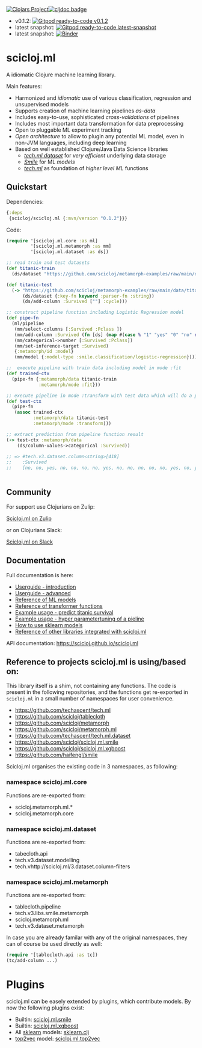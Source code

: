[![Clojars Project](https://img.shields.io/clojars/v/scicloj/scicloj.ml.svg)](https://clojars.org/scicloj/scicloj.ml/)[![cljdoc badge](https://cljdoc.org/badge/scicloj/scicloj.ml)](https://cljdoc.org/d/scicloj/scicloj.ml)
- v0.1.2: [![Gitpod ready-to-code v0.1.2](https://img.shields.io/badge/Gitpod-ready--to--code-908a85?logo=gitpod)](https://gitpod.io/#https://github.com/scicloj/scicloj.ml/tree/v0.1.2)
- latest snapshot: [![Gitpod ready-to-code latest-snapshot](https://img.shields.io/badge/Gitpod-ready--to--code-908a85?logo=gitpod)](https://gitpod.io/#https://github.com/scicloj/scicloj.ml)
- latest snapshot: [![Binder](https://mybinder.org/badge_logo.svg)](https://mybinder.org/v2/gh/scicloj/scicloj.ml/HEAD?filepath=docs%2Fquickstart.ipynb)

# scicloj.ml

A idiomatic Clojure machine learning library.

Main features:
- Harmonized and *idiomatic* use of various classification, regression and unsupervised models 
- Supports creation of machine learning pipelines *as-data*
- Includes easy-to-use, sophisticated *cross-validations* of pipelines
- Includes most important data transformation for data preprocessing
- Open to pluggable ML experiment tracking
- *Open architecture* to allow to plugin any potential ML model, even in non-JVM languages, including deep learning
- Based on well established Clojure/Java Data Science libraries
    - [*tech.ml.dataset*](https://github.com/techascent/tech.ml.dataset) for *very efficient* underlying data storage
    - [*Smile*](https://haifengl.github.io/) for ML *models*
    - [*tech.ml*](https://github.com/techascent/tech.ml) as foundation of *higher level ML* functions

## Quickstart

Dependencies: 

``` clojure
{:deps
 {scicloj/scicloj.ml {:mvn/version "0.1.2"}}}
```


Code:

```clojure
(require '[scicloj.ml.core :as ml]
         '[scicloj.ml.metamorph :as mm]
         '[scicloj.ml.dataset :as ds])

;; read train and test datasets
(def titanic-train
  (ds/dataset "https://github.com/scicloj/metamorph-examples/raw/main/data/titanic/train.csv" {:key-fn keyword :parser-fn :string}))

(def titanic-test
  (-> "https://github.com/scicloj/metamorph-examples/raw/main/data/titanic/test.csv"
      (ds/dataset {:key-fn keyword :parser-fn :string})
      (ds/add-column :Survived [""] :cycle)))

;; construct pipeline function including Logistic Regression model
(def pipe-fn
  (ml/pipeline
   (mm/select-columns [:Survived :Pclass ])
   (mm/add-column :Survived (fn [ds] (map #(case % "1" "yes" "0" "no" nil "") (:Survived ds))))
   (mm/categorical->number [:Survived :Pclass])
   (mm/set-inference-target :Survived)
   {:metamorph/id :model}
   (mm/model {:model-type :smile.classification/logistic-regression})))

;;  execute pipeline with train data including model in mode :fit
(def trained-ctx
  (pipe-fn {:metamorph/data titanic-train
            :metamorph/mode :fit}))

;; execute pipeline in mode :transform with test data which will do a prediction 
(def test-ctx
  (pipe-fn
   (assoc trained-ctx
          :metamorph/data titanic-test
          :metamorph/mode :transform)))

;; extract prediction from pipeline function result
(-> test-ctx :metamorph/data
    (ds/column-values->categorical :Survived))
    
;; => #tech.v3.dataset.column<string>[418]
;;    :Survived
;;    [no, no, yes, no, no, no, no, yes, no, no, no, no, no, yes, no, yes, yes, no, no, no...]   
                
```

## Community
For support use Clojurians on Zulip:

[Scicloj.ml on Zulip](https://clojurians.zulipchat.com/#narrow/stream/283491-scicloj.2Eml-dev)

or on Clojurians Slack:

[Scicloj.ml on Slack](https://app.slack.com/client/T03RZGPFR/C02KKT03HV5/thread/CQT1NFF4L-1635769673.041400)


## Documentation


Full documentation is here:
* [Userguide - introduction](https://scicloj.github.io/scicloj.ml-tutorials/userguide-intro.html)
* [Userguide - advanced](https://scicloj.github.io/scicloj.ml-tutorials/userguide-advanced.html)
* [Reference of ML models](https://scicloj.github.io/scicloj.ml-tutorials/userguide-models.html)
* [Reference of transformer functions](https://scicloj.github.io/scicloj.ml-tutorials/userguide-transformers.html)
* [Example usage - predict titanic survival](https://scicloj.github.io/scicloj.ml-tutorials/userguide-titanic.html)
* [Example usage - hyper parametertuning of a pieline](https://scicloj.github.io/scicloj.ml-tutorials/tune-titanic.html)
* [How to use sklearn models](https://scicloj.github.io/scicloj.ml-tutorials/userguide-sklearnclj.html)
* [Reference of other libraries integrated with scicloj.ml](https://scicloj.github.io/scicloj.ml-tutorials/userguide-third_party.html)


API documentation:
https://scicloj.github.io/scicloj.ml


## Reference to projects scicloj.ml is using/based on:

This library itself is a shim, not containing any functions.
The code is present in the following repositories, and the functions get re-exported in `scicloj.ml` in a 
small number of namespaces for user convenience.


* https://github.com/techascent/tech.ml
* https://github.com/scicloj/tablecloth
* https://github.com/scicloj/metamorph
* https://github.com/scicloj/metamorph.ml 
* https://github.com/techascent/tech.ml.dataset
* https://github.com/scicloj/scicloj.ml.smile
* https://github.com/scicloj/scicloj.ml.xgboost
* https://github.com/haifengl/smile


Scicloj.ml organises the existing code in 3 namespaces, as following:

### namespace scicloj.ml.core
Functions are re-exported from:

* scicloj.metamorph.ml.*
* scicloj.metamorph.core

### namespace scicloj.ml.dataset
Functions are re-exported from:

* tabecloth.api
* tech.v3.dataset.modelling
* tech.vhttp://scicloj.ml/3.dataset.column-filters

### namespace scicloj.ml.metamorph
Functions are re-exported from:

* tablecloth.pipeline
* tech.v3.libs.smile.metamorph
* scicloj.metamorph.ml
* tech.v3.dataset.metamorph


In case you are already familar with any of the original namespaces, they can of course be used directly as well:

```clojure
(require '[tablecloth.api :as tc])
(tc/add-column ...)
```
# Plugins

scicloj.ml can be easely extended by plugins, which contribute models.
By now the following plugins exist:

* Builtin: [scicloj.ml.smile](https://github.com/scicloj/scicloj.ml.smile)
* Builtin: [scicloj.ml.xgboost](https://github.com/scicloj/scicloj.ml.xgboost)
* All [sklearn](https://scikit-learn.org/stable/index.html) models: [sklearn.clj](https://github.com/scicloj/sklearn-clj)
* [top2vec](https://github.com/ddangelov/Top2Vec) model: [scicloj.ml.top2vec](https://github.com/scicloj/scicloj.ml.top2vec)
